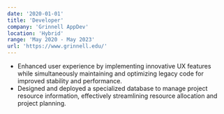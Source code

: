 ```yaml
---
date: '2020-01-01'
title: 'Developer'
company: 'Grinnell AppDev'
location: 'Hybrid'
range: 'May 2020 - May 2023'
url: 'https://www.grinnell.edu/'
---
```


- Enhanced user experience by implementing innovative UX features while simultaneously maintaining and optimizing legacy code for improved stability and performance.
- Designed and deployed a specialized database to manage project resource information, effectively streamlining resource allocation and project planning.

